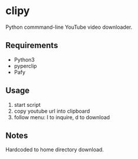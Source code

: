clipy
=====

Python commmand-line YouTube video downloader.

Requirements
------------

* Python3
* pyperclip
* Pafy

Usage
-----

1. start script
2. copy youtube url into clipboard
3. follow menu: I to inquire, d to download

Notes
-----

Hardcoded to home directory download.
